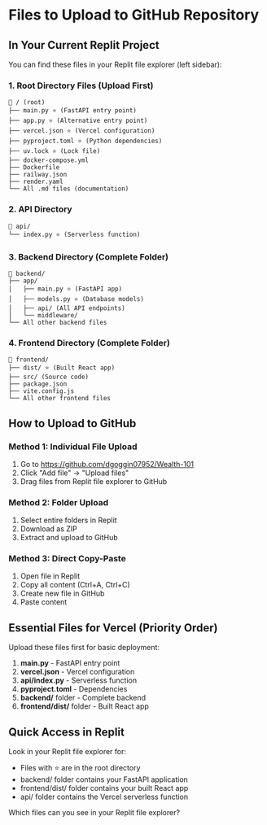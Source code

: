 # Files to Upload to GitHub Repository

## In Your Current Replit Project

You can find these files in your Replit file explorer (left sidebar):

### 1. Root Directory Files (Upload First)
```
📁 / (root)
├── main.py ⭐ (FastAPI entry point)
├── app.py ⭐ (Alternative entry point)
├── vercel.json ⭐ (Vercel configuration)
├── pyproject.toml ⭐ (Python dependencies)
├── uv.lock ⭐ (Lock file)
├── docker-compose.yml
├── Dockerfile
├── railway.json
├── render.yaml
└── All .md files (documentation)
```

### 2. API Directory
```
📁 api/
└── index.py ⭐ (Serverless function)
```

### 3. Backend Directory (Complete Folder)
```
📁 backend/
├── app/
│   ├── main.py ⭐ (FastAPI app)
│   ├── models.py ⭐ (Database models)
│   ├── api/ (All API endpoints)
│   └── middleware/
└── All other backend files
```

### 4. Frontend Directory (Complete Folder)
```
📁 frontend/
├── dist/ ⭐ (Built React app)
├── src/ (Source code)
├── package.json
├── vite.config.js
└── All other frontend files
```

## How to Upload to GitHub

### Method 1: Individual File Upload
1. Go to https://github.com/dgoggin07952/Wealth-101
2. Click "Add file" → "Upload files"
3. Drag files from Replit file explorer to GitHub

### Method 2: Folder Upload
1. Select entire folders in Replit
2. Download as ZIP
3. Extract and upload to GitHub

### Method 3: Direct Copy-Paste
1. Open file in Replit
2. Copy all content (Ctrl+A, Ctrl+C)
3. Create new file in GitHub
4. Paste content

## Essential Files for Vercel (Priority Order)

Upload these files first for basic deployment:

1. **main.py** - FastAPI entry point
2. **vercel.json** - Vercel configuration
3. **api/index.py** - Serverless function
4. **pyproject.toml** - Dependencies
5. **backend/** folder - Complete backend
6. **frontend/dist/** folder - Built React app

## Quick Access in Replit

Look in your Replit file explorer for:
- Files with ⭐ are in the root directory
- backend/ folder contains your FastAPI application
- frontend/dist/ folder contains your built React app
- api/ folder contains the Vercel serverless function

Which files can you see in your Replit file explorer?